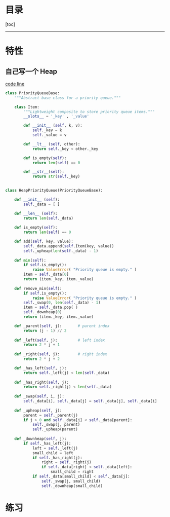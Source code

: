 # 目录

[toc]

---


# 特性 

## 自己写一个 Heap

[code line](http://localhost:8888/notebooks/MyJupyterNote/old/16-17_Heap/16_01_heap.ipynb)

```python
class PriorityQueueBase:
    """Abstract base class for a priority queue."""

    class Item: 
        """Lightweight composite to store priority queue items."""
        __slots__ = '_key' , '_value'

        def __init__ (self, k, v):
            self._key = k
            self._value = v

        def __lt__ (self, other):                                        
            return self._key < other._key

        def is_empty(self):
            return len(self) == 0   

        def __str__(self):
            return str(self._key)
        

class HeapPriorityQueue(PriorityQueueBase):

    def __init__ (self):
        self._data = [ ]         

    def __len__ (self):
        return len(self._data)
    
    def is_empty(self):
        return len(self) == 0  

    def add(self, key, value): 
        self._data.append(self.Item(key, value)) 
        self._upheap(len(self._data) - 1)
        
    def min(self): 
        if self.is_empty():
            raise ValueError( "Priority queue is empty." )
        item = self._data[0]
        return (item._key, item._value)
    
    def remove_min(self):
        if self.is_empty():
            raise ValueError( "Priority queue is empty." )
        self._swap(0, len(self._data) - 1)
        item = self._data.pop( )
        self._downheap(0)
        return (item._key, item._value)

    def _parent(self, j):       # parent index
        return (j - 1) // 2
    
    def _left(self, j):         # left index
        return 2 * j + 1
    
    def _right(self, j):        # right index
        return 2 * j + 2

    def _has_left(self, j):
        return self._left(j) < len(self._data)
    
    def _has_right(self, j):
        return self._right(j) < len(self._data)      
    
    def _swap(self, i, j):
        self._data[i], self._data[j] = self._data[j], self._data[i]
        
    def _upheap(self, j):
        parent = self._parent(j) 
        if j > 0 and self._data[j] < self._data[parent]: 
            self._swap(j, parent)
            self._upheap(parent) 
    
    def _downheap(self, j):
        if self._has_left(j):
            left = self._left(j)
            small_child = left
            if self._has_right(j):
                right = self._right(j) 
                if self._data[right] < self._data[left]:
                    small_child = right 
            if self._data[small_child] < self._data[j]:
                self._swap(j, small_child) 
                self._downheap(small_child)        
```

# 练习

<!-- 
## 1. 数组中前 k 个最大的元素

[code line](http://localhost:8888/notebooks/MyJupyterNote/old/16-17_Heap/16_03_heap_PracticeI.ipynb)

**题：**



**思路：**



**解：**
```python

```

---
 -->









<!-- ------------------------------------ -->
<!-- 
## 2. TopK 问题

[code line](http://localhost:8888/notebooks/MyJupyterNote/old/16-17_Heap/16_03_heap_PracticeI.ipynb)

**题：**



**思路：**



**解：**
```python

```

---


 -->







<!-- ------------------------------------ -->
<!-- 
## 3. Ugly Number

[code line](http://localhost:8888/notebooks/MyJupyterNote/old/16-17_Heap/16_03_heap_PracticeI.ipynb)

**题：**



**思路：**



**解：**
```python

```

---
 -->









<!-- ------------------------------------ -->
<!-- 
## 4. Ugly Number II

[code line](http://localhost:8888/notebooks/MyJupyterNote/old/16-17_Heap/16_03_heap_PracticeI.ipynb)

**题：**



**思路：**



**解：**
```python

```

---


 -->







<!-- ------------------------------------ -->
<!-- 
## 5. 求加和值最小的 k 对 pair

[code line](http://localhost:8888/notebooks/MyJupyterNote/old/16-17_Heap/16_03_heap_PracticeI.ipynb)

**题：**



**思路：**



**解：**
```python

```

---
 -->









<!-- ------------------------------------ -->
<!-- 
# 练习 2

## 1. 合并 k 个有序序列 Merge K Sorted List

[code line](http://localhost:8888/notebooks/MyJupyterNote/old/16-17_Heap/16_01_heap.ipynb)

**题：**



**思路：**



**解：**
```python

```

---
 -->









<!-- ------------------------------------ -->
<!-- 
## 2.从数据流中获取中位数 Find Median From Data Stream

[code line](http://localhost:8888/notebooks/MyJupyterNote/old/16-17_Heap/16_01_heap.ipynb)

**题：**



**思路：**



**解：**
```python

```

---


 -->







<!-- ------------------------------------ -->
<!-- 
## 3. 管理你的项目 Manage Your Project (IPO)

[code line](http://localhost:8888/notebooks/MyJupyterNote/old/16-17_Heap/16_01_heap.ipynb)


**题：**



**思路：**



**解：**
```python

```

---
 -->

















